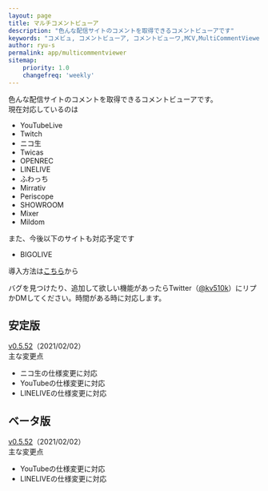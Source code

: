 ```yaml
---
layout: page
title: マルチコメントビューア
description: "色んな配信サイトのコメントを取得できるコメントビューアです"
keywords: "コメビュ, コメントビューア, コメントビューワ,MCV,MultiCommentViewer"
author: ryu-s
permalink: app/multicommentviewer
sitemap:
    priority: 1.0
    changefreq: 'weekly'	
---
```


色んな配信サイトのコメントを取得できるコメントビューアです。  
現在対応しているのは
- YouTubeLive
- Twitch
- ニコ生
- Twicas
- OPENREC
- LINELIVE
- ふわっち
- Mirrativ
- Periscope
- SHOWROOM
- Mixer
- Mildom

また、今後以下のサイトも対応予定です
- BIGOLIVE

導入方法は[こちら](https://github.com/CommentViewerCollection/MultiCommentViewer/wiki/%E5%B0%8E%E5%85%A5%E6%89%8B%E9%A0%86)から  
  
バグを見つけたり、追加して欲しい機能があったらTwitter（[@kv510k](https://twitter.com/kv510k)）にリプかDMしてください。時間がある時に対応します。  

## 安定版
[v0.5.52](https://int-main.net/app/MultiCommentViewer_v0.5.52_stable.zip)（2021/02/02）  
主な変更点
- ニコ生の仕様変更に対応
- YouTubeの仕様変更に対応
- LINELIVEの仕様変更に対応

## ベータ版
[v0.5.52](https://int-main.net/app/MultiCommentViewer_v0.5.52_beta.zip)（2021/02/02）  
主な変更点
- YouTubeの仕様変更に対応
- LINELIVEの仕様変更に対応
